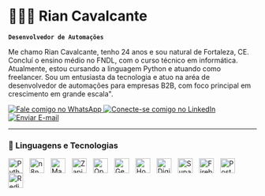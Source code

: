 # 👩🏻‍💻 Rian Cavalcante

**`Desenvolvedor de Automações`**

Me chamo Rian Cavalcante, tenho 24 anos e sou natural de Fortaleza, CE. Concluí o ensino médio no FNDL, com o curso técnico em informática. Atualmente, estou cursando a linguagem Python e atuando como freelancer. Sou um entusiasta da tecnologia e atuo na aréa de desenvolvedor de automações para empresas B2B, com foco principal em crescimento em grande escala".

<p align="left">
    <a href="https://wa.me/5585991872205" target="_blank">
    <img 
        alt="Fale comigo no WhatsApp" 
        title="Clique para iniciar uma conversa no WhatsApp"
        src="https://img.shields.io/badge/WhatsApp-333333?style=for-the-badge&logo=whatsapp&logoColor=25D366"
    />
        
<a href="https://www.linkedin.com/in/rian-silva-766525196" target="_blank">
    <img 
        alt="Conecte-se comigo no LinkedIn" 
        title="Meu Perfil no LinkedIn"
        src="https://custom-icon-badges.demolab.com/badge/LinkedIn-0A66C2.svg?logo=linkedin&logoColor=white&style=for-the-badge"
    />
</a>
        
</a>
    <a href="mailto:riancavalcante505@gmail.com?subject=Contato%20pelo%20GitHub&body=Olá,%20Rian!%20Vi%20seu%20perfil%20e%20gostaria%20de...">
    <img 
        alt="Enviar E-mail" 
        title="Entre em contato por e-mail" 
        src="https://custom-icon-badges.demolab.com/badge/Mail-E61B23?style=for-the-badge&logo=mail&logoColor=white"
    />
</a>
</p>

---

### 🤖 Linguagens e Tecnologias

<img 
    align="left" 
    alt="Python" 
    title="Python"
    width="30px" 
    style="padding-right: 10px;" 
    src="https://cdn.jsdelivr.net/gh/devicons/devicon@latest/icons/python/python-original.svg" 
/>
<img 
    align="left" 
    alt="n8n"
    title="n8n" 
    width="30px" 
    style="padding-right: 10px;" 
    src="https://cdn.simpleicons.org/n8n/EE4F27" 
/>
<img 
    align="left" 
    alt="Make"
    title="Make" 
    width="30px" 
    style="padding-right: 10px;" 
    src="https://cdn.simpleicons.org/make/6842FF" 
/>
<img
    align="left"
    alt="Zapier"
    title="Zapier"
    width="30px"
    style="padding-right: 10px;"
    src="https://cdn.simpleicons.org/zapier/FF4A00"
/>
<img
    align="left"
    alt="OpenAI"
    title="OpenAI"
    width="30px"
    style="padding-right: 10px;"
    src="https://cdn.simpleicons.org/openai/39C09E"
/>
<img
    align="left"
    alt="Gemini"
    title="Gemini"
    width="30px"
    style="padding-right: 10px;"
    src="https://cdn.simpleicons.org/googlegemini/4285F4"
/>
<img
    align="left"
    alt="Hostinger"
    title="Hostinger"
    width="30px"
    style="padding-right: 10px;"
    src="https://cdn.simpleicons.org/hostinger/674CC4"
/>
<img
    align="left"
    alt="DigitalOcean"
    title="DigitalOcean"
    width="30px"
    style="padding-right: 10px;"
    src="https://cdn.simpleicons.org/digitalocean/0080FF"
/>
<img
    align="left"
    alt="Supabase"
    title="Supabase"
    width="30px"
    style="padding-right: 10px;"
    src="https://cdn.simpleicons.org/supabase/3ECF8E"
/>
<img
    align="left"
    alt="Firebase"
    title="Firebase"
    width="30px"
    style="padding-right: 10px;"
    src="https://cdn.simpleicons.org/firebase/FFCA28"
/>
<img
    align="left"
    alt="PostgreSQL"
    title="PostgreSQL"
    width="30px"
    style="padding-right: 10px;"
    src="https://cdn.simpleicons.org/postgresql/4169E1"
/>
<img
    align="left"
    alt="Redis"
    title="Redis"
    width="30px"
    style="padding-right: 10px;"
    src="https://cdn.simpleicons.org/redis/DC382D"
/>

<br/>
<br/>
</p>
